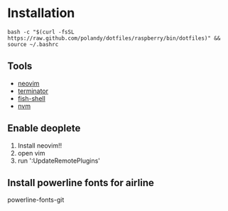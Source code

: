 Installation
============
```
bash -c "$(curl -fsSL https://raw.github.com/polandy/dotfiles/raspberry/bin/dotfiles)" && source ~/.bashrc
```

## Tools

- [neovim](https://github.com/neovim/neovim)
- [terminator](https://gnometerminator.blogspot.ch/)
- [fish-shell](https://github.com/fish-shell/fish-shell)
- [nvm](https://github.com/creationix/nvm)

## Enable deoplete

1. Install neovim!!
2. open vim
3. run ':UpdateRemotePlugins'

## Install powerline fonts for airline
powerline-fonts-git

